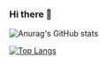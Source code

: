 ### Hi there 👋

![Anurag's GitHub stats](https://github-readme-stats.vercel.app/api?username=LeoScripts&show_icons=true&theme=highcontrast)

[![Top Langs](https://github-readme-stats.vercel.app/api/top-langs/?username=LeoScripts&layout=compact&theme=highcontrast)](https://github.com/anuraghazra/github-readme-stats)





<!--
**LeoScripts/LeoScripts** is a ✨ _special_ ✨ repository because its `README.md` (this file) appears on your GitHub profile.



Here are some ideas to get you started:

- 🔭 I’m currently working on ...
- 🌱 I’m currently learning ...
- 👯 I’m looking to collaborate on ...
- 🤔 I’m looking for help with ...
- 💬 Ask me about ...
- 📫 How to reach me: ...
- 😄 Pronouns: ...
- ⚡ Fun fact: ...
-->
